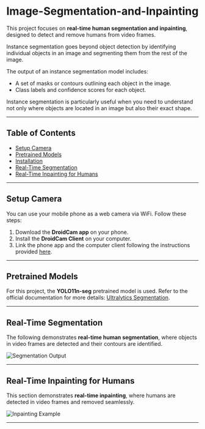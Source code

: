 # Image-Segmentation-and-Inpainting

This project focuses on **real-time human segmentation and inpainting**, designed to detect and remove humans from video frames.

Instance segmentation goes beyond object detection by identifying individual objects in an image and segmenting them from the rest of the image. 

The output of an instance segmentation model includes:
- A set of masks or contours outlining each object in the image.
- Class labels and confidence scores for each object.

Instance segmentation is particularly useful when you need to understand not only where objects are located in an image but also their exact shape.

---

## Table of Contents

- [Setup Camera](#setup-camera)
- [Pretrained Models](#pretrained-models)
- [Installation](#installation)
- [Real-Time Segmentation](#real-time-segmentation)
- [Real-Time Inpainting for Humans](#real-time-inpainting-for-humans)

---

## Setup Camera

You can use your mobile phone as a web camera via WiFi. Follow these steps:

1. Download the **DroidCam app** on your phone.  
2. Install the **DroidCam Client** on your computer.  
3. Link the phone app and the computer client following the instructions provided [here](https://droidcam.app/).

---

## Pretrained Models

For this project, the **YOLO11n-seg** pretrained model is used. Refer to the official documentation for more details: [Ultralytics Segmentation](https://docs.ultralytics.com/tasks/segment/).

---

## Real-Time Segmentation

The following demonstrates **real-time human segmentation**, where objects in video frames are detected and their contours are identified.

![Segmentation Output](Images/Real_time_segmentation.gif "Segmentation Output")

---

## Real-Time Inpainting for Humans

This section demonstrates **real-time inpainting**, where humans are detected in video frames and removed seamlessly.

![Inpainting Example](images/Real_time_inpainting.gif "Inpainting Example")

---

